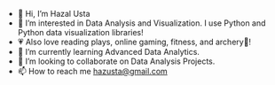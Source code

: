 - 👋 Hi, I’m Hazal Usta
- 👀 I’m interested in Data Analysis and Visualization. I use Python and Python data visualization libraries!
- 💗 Also love reading plays, online gaming, fitness, and archery🏹!
- 🌱 I’m currently learning Advanced Data Analytics.
- 💞️ I’m looking to collaborate on Data Analysis Projects.
- 📫 How to reach me hazusta@gmail.com

<!---
hazal-usta/hazal-usta is a ✨ special ✨ repository because its `README.md` (this file) appears on your GitHub profile.
You can click the Preview link to take a look at your changes.
--->

